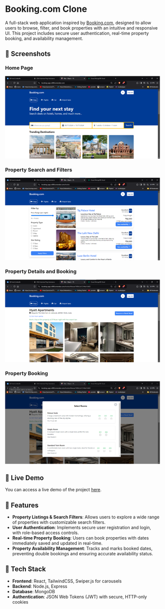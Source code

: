 # Booking.com Clone

A full-stack web application inspired by [Booking.com](https://www.booking.com), designed to allow users to browse, filter, and book properties with an intuitive and responsive UI. This project includes secure user authentication, real-time property booking, and availability management.

## 📸 Screenshots

### Home Page
![Home Page](./screenshots/booking0.png)

### Property Search and Filters
![Search and Filters](./screenshots/booking1.png)

### Property Details and Booking
![Property Booking](./screenshots/booking2.png)

### Property Booking
![Property Booking](./screenshots/booking3.png)

## 🚀 Live Demo
You can access a live demo of the project [here]([https://your-demo-link.com](https://booking-app-x008.onrender.com/)).

## 🌟 Features

- **Property Listings & Search Filters**: Allows users to explore a wide range of properties with customizable search filters.
- **User Authentication**: Implements secure user registration and login, with role-based access controls.
- **Real-time Property Booking**: Users can book properties with dates immediately saved and updated in real-time.
- **Property Availability Management**: Tracks and marks booked dates, preventing double bookings and ensuring accurate availability status.

## 🔧 Tech Stack

- **Frontend**: React, TailwindCSS, Swiper.js for carousels
- **Backend**: Node.js, Express
- **Database**: MongoDB
- **Authentication**: JSON Web Tokens (JWT) with secure, HTTP-only cookies
